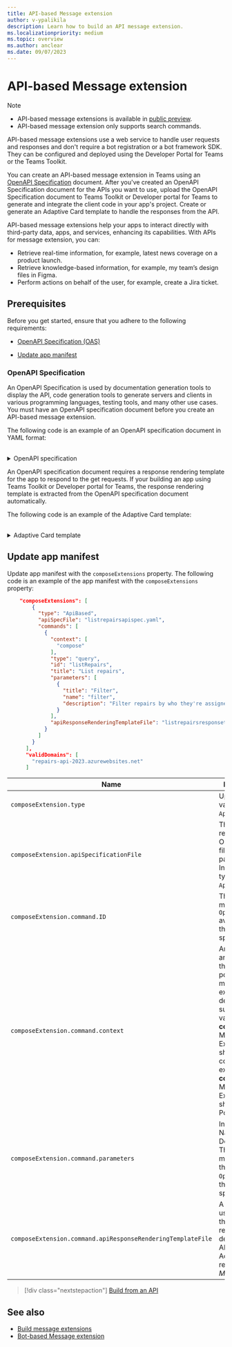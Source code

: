 ```yaml
---
title: API-based Message extension
author: v-ypalikila
description: Learn how to build an API message extension.
ms.localizationpriority: medium
ms.topic: overview
ms.author: anclear
ms.date: 09/07/2023
---
```


# API-based Message extension

> [!NOTE]
>
> * API-based message extensions is available in [public preview](../resources/dev-preview/developer-preview-intro.md).
> * API-based message extension only supports search commands.

API-based message extensions use a web service to handle user requests and responses and don't require a bot registration or a bot framework SDK. They can be configured and deployed using the Developer Portal for Teams or the Teams Toolkit.

You can create an API-based message extension in Teams using an [OpenAPI Specification](https://learn.openapis.org/specification/) document. After you've created an OpenAPI Specification document for the APIs you want to use, upload the OpenAPI Specification document to Teams Toolkit or Developer portal for Teams to generate and integrate the client code in your app's project. Create or generate an Adaptive Card template to handle the responses from the API.

API-based message extensions help your apps to interact directly with third-party data, apps, and services, enhancing its capabilities. With APIs for message extension, you can:

* Retrieve real-time information, for example, latest news coverage on a product launch.
* Retrieve knowledge-based information, for example, my team’s design files in Figma.
* Perform actions on behalf of the user, for example, create a Jira ticket.

## Prerequisites

Before you get started, ensure that you adhere to the following requirements:

* [OpenAPI Specification (OAS)](#openapi-specification)

* [Update app manifest](#update-app-manifest)

### OpenAPI Specification

An OpenAPI Specification is used by documentation generation tools to display the API, code generation tools to generate servers and clients in various programming languages, testing tools, and many other use cases. You must have an OpenAPI specification document before you create an API-based message extension.

The following code is an example of an OpenAPI specification document in YAML format: <br/>
<br/>
<details><summary>OpenAPI specification</summary>

   ```yml
       openapi: 3.0.0
        info:
          title: Repair Service
          description: A simple service to manage repairs for various items
          version: 1.0.0
        servers:
          - url: https://repairs-api-2023.azurewebsites.net/
        paths:
          /repairs:
            get:
              operationId: listRepairs
              summary: List all repairs
              description: Returns a list of repairs with their details and images
              parameters:
                - name: assignedTo
                  in: query
                  description: Filter repairs by who they're assigned to
                  schema:
                    type: string
                  required: false
              responses:
                '200':
                  description: A successful response
                  content:
                    application/json:
                      schema:
                        type: array
                        items:
                          type: object
                          properties:
                            id:
                              type: integer
                              description: The unique identifier of the repair
                            title:
                              type: string
                              description: The short summary of the repair
                            description:
                              type: string
                              description: The detailed description of the repair
                            assignedTo:
                              type: string
                              description: The user who is responsible for the repair
                            date:
                              type: string
                              format: date-time
                              description: The date and time when the repair is scheduled or completed
                            image:
                              type: string
                              format: uri
                              description: The URL of the image of the item to be repaired or the repair process
            post:
              operationId: createRepair
              summary: Create a new repair
              description: Adds a new repair to the list with the given details and image URL
              requestBody:
                required: true
                content:
                  application/json:
                    schema:
                      type: object
                      properties:
                        title:
                          type: string
                          description: The short summary of the repair
                        description:
                          type: string
                          description: The detailed description of the repair
                        assignedTo:
                          type: string
                          description: The user who is responsible for the repair
                        date:
                          type: string
                          format: date-time
                          description: The optional date and time when the repair is scheduled or completed
                        image:
                          type: string
                          format: uri
                          description: The URL of the image of the item to be repaired or the repair process
                      required:
                        - title
                        - description
                        - assignedTo
              responses:
                '201':
                  description: A successful response indicating that the repair was created
   ```

</details>

An OpenAPI specification document requires a response rendering template for the app to respond to the get requests. If your building an app using Teams Toolkit or Developer portal for Teams, the response rendering template is extracted from the OpenAPI specification document automatically.

The following code is an example of the Adaptive Card template: <br/>
<br/>
<details><summary>Adaptive Card template</summary>

```json
    {
        "version": "1.0",
        "responseLayout": "grid",
        "responseCardTemplate": {
            "$schema": "http://adaptivecards.io/schemas/adaptive-card.json",
            "type": "AdaptiveCard",
            "version": "1.4",
            "body": [
                {
                    "type": "Container",
                    "items": [
                        {
                            "type": "ColumnSet",
                            "columns": [
                                {
                                    "type": "Column",
                                     "width": "stretch",
                                    "items": [
                                        {
                                            "type": "TextBlock",
                                            "text": "Title: ${if(title, title, 'N/A')}",
                                            "wrap": true
                                        },
                                        {
                                            "type": "TextBlock",
                                            "text": "Description: ${if(description, description, 'N/A')}",
                                            "wrap": true
                                        },
                                        {
                                            "type": "TextBlock",
                                            "text": "Assigned To: ${if(assignedTo, assignedTo, 'N/A')}",
                                            "wrap": true
                                        }
                                    ]
                                },
                                {
                                    "type": "Column",
                                    "width": "auto",
                                    "items": [
                                        {
                                            "type": "Image",
                                            "url": "${if(image, image, '')}",
                                            "size": "Medium"
                                        }
                                    ]
                                }
                            ]
                        },
                        {
                            "type": "FactSet",
                            "facts": [
                                {
                                    "title": "Repair ID:",
                                    "value": "${if(id, id, 'N/A')}"
                                },
                                {
                                    "title": "Date:",
                                    "value": "${if(date, date, 'N/A')}"
                                }
                            ]
                        }
                    ]
                }
            ]
        },
        "previewCardTemplate": {
            "title": "Title: ${if(title, title, 'N/A')}",
            "subtitle": "Description: ${if(description, description, 'N/A')}",
            "text": "Assigned To: ${if(assignedTo, assignedTo, 'N/A')}",
            "image": {
                "url": "${if(image, image, '')}"
            }
        }
    }
```

</details>

## Update app manifest

Update app manifest with the `composeExtensions` property. The following code is an example of the app manifest with the `composeExtensions` property:

```json
    "composeExtensions": [
        {
          "type": "ApiBased",
          "apiSpecFile": "listrepairsapispec.yaml",
          "commands": [
            {
              "context": [
                "compose"
              ],
              "type": "query",
              "id": "listRepairs",
              "title": "List repairs",
              "parameters": [
                {
                  "title": "Filter",
                  "name": "filter",
                  "description": "Filter repairs by who they're assigned to."
                }
              ],
              "apiResponseRenderingTemplateFile": "listrepairsresponsetemplate.json"
            }
          ]
        }
      ],
      "validDomains": [
        "repairs-api-2023.azurewebsites.net"
      ]
```

|Name  |Description  |
|---------|---------|
|`composeExtension.type`     |  Update the value as `ApiBased`. |
|`composeExtension.apiSpecificationFile`     |  This references an OpenAPI spec file in the app package. Include when type is `ApiBased`.      |
|`composeExtension.command.ID`      | The ID must  match the `OperationID` available in the  OpenAPI spec.       |
|`composeExtension.command.context`      | An existing array where the entry points for message extension is defined. The supported values are **compose**: Message Extension to show up as compose extension and **commandBox**: Message Extension to show up in Power bar. |
|`composeExtension.command.parameters`    | Include Title, Name, Description. The name must map to the `OperationID` in the OpenAPI spec.     |
|`composeExtension.command.apiResponseRenderingTemplateFile`| A template used to format the JSON response from developer’s API to Adaptive Card response. *Mandatory* |

> [!div class="nextstepaction"]
> [Build from an API](build-api-based-message-extension.md)

## See also

* [Build message extensions](what-are-messaging-extensions.md)
* [Bot-based Message extension](build-bot-based-message-extension.md)
